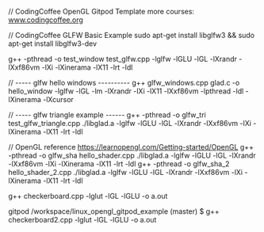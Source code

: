 //  CodingCoffee  OpenGL Gitpod Template more courses: www.codingcoffee.org 

//  CodingCoffee GLFW Basic Example 
sudo apt-get install libglfw3 && sudo apt-get install libglfw3-dev


g++ -pthread -o test_window test_glfw.cpp -lglfw -lGLU -lGL -lXrandr -lXxf86vm -lXi -lXinerama -lX11 -lrt -ldl

//  ----- glfw hello windows ----------
g++ glfw_windows.cpp glad.c -o hello_window -lglfw -lGL -lm -lXrandr -lXi -lX11 -lXxf86vm -lpthread -ldl -lXinerama -lXcursor


//  ----- glfw triangle example ------ 
g++ -pthread -o glfw_tri test_glfw_triangle.cpp ./libglad.a  -lglfw  -lGLU -lGL -lXrandr -lXxf86vm -lXi -lXinerama -lX11 -lrt -ldl


//   OpenGL reference
https://learnopengl.com/Getting-started/OpenGL
g++ -pthread -o glfw_sha hello_shader.cpp ./libglad.a  -lglfw  -lGLU -lGL -lXrandr -lXxf86vm -lXi -lXinerama -lX11 -lrt -ldl
g++ -pthread -o glfw_sha_2 hello_shader_2.cpp ./libglad.a  -lglfw  -lGLU -lGL -lXrandr -lXxf86vm -lXi -lXinerama -lX11 -lrt -ldl

g++ checkerboard.cpp   -lglut -lGL -lGLU -o a.out

gitpod /workspace/linux_opengl_gitpod_example (master) $ g++ checkerboard2.cpp   -lglut -lGL -lGLU -o a.out